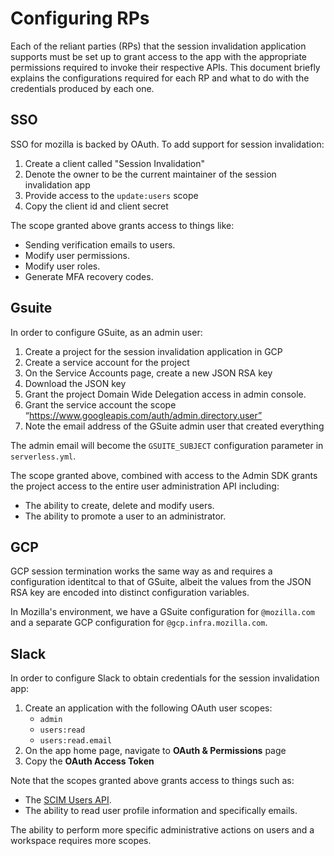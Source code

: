 # Configuring RPs

Each of the reliant parties (RPs) that the session invalidation application
supports must be set up to grant access to the app with the appropriate
permissions required to invoke their respective APIs.  This document briefly
explains the configurations required for each RP and what to do with the
credentials produced by each one.

## SSO

SSO for mozilla is backed by OAuth. To add support for session invalidation:

1. Create a client called "Session Invalidation"
2. Denote the owner to be the current maintainer of the session invalidation app
3. Provide access to the `update:users` scope
4. Copy the client id and client secret

The scope granted above grants access to things like:

  * Sending verification emails to users.
  * Modify user permissions.
  * Modify user roles.
  * Generate MFA recovery codes.

## Gsuite

In order to configure GSuite, as an admin user:

1. Create a project for the session invalidation application in GCP
2. Create a service account for the project
3. On the Service Accounts page, create a new JSON RSA key
4. Download the JSON key
5. Grant the project Domain Wide Delegation access in admin console.
6. Grant the service account the scope “https://www.googleapis.com/auth/admin.directory.user”
7. Note the email address of the GSuite admin user that created everything

The admin email will become the `GSUITE_SUBJECT` configuration parameter in
`serverless.yml`.

The scope granted above, combined with access to the Admin SDK grants the
project access to the entire user administration API including:

  * The ability to create, delete and modify users.
  * The ability to promote a user to an administrator.

## GCP

GCP session termination works the same way as and requires a configuration
identitcal to that of GSuite, albeit the values from the JSON RSA key
are encoded into distinct configuration variables.

In Mozilla's environment, we have a GSuite configuration for `@mozilla.com`
and a separate GCP configuration for `@gcp.infra.mozilla.com`.

## Slack

In order to configure Slack to obtain credentials for the session invalidation
app:

1. Create an application with the following OAuth user scopes:
    * `admin`
    * `users:read`
    * `users:read.email`
2. On the app home page, navigate to **OAuth & Permissions** page
3. Copy the **OAuth Access Token**

Note that the scopes granted above grants access to things such as:

  * The [SCIM Users API](https://api.slack.com/scim#access).
  * The ability to read user profile information and specifically emails.

The ability to perform more specific administrative actions on users and a
workspace requires more scopes.
